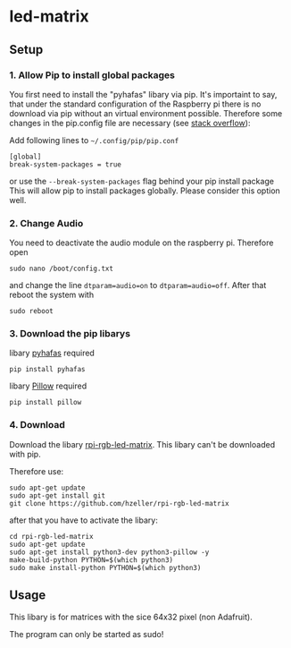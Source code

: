 # led-matrix

## Setup
### 1. Allow Pip to install global packages
You first need to install the "pyhafas" libary via pip. It's importaint to say, that under the standard configuration of the Raspberry pi there is no download via pip without an virtual environment possible. Therefore some changes in the pip.config file are necessary (see [stack overflow](https://stackoverflow.com/questions/75608323/how-do-i-solve-error-externally-managed-environment-every-time-i-use-pip-3)):

Add following lines to ```~/.config/pip/pip.conf```

```
[global]
break-system-packages = true
```
or use the ```--break-system-packages``` flag behind your pip install package
This will allow pip to install packages globally. 
Please consider this option well.


### 2. Change Audio
You need to deactivate the audio module on the raspberry pi. 
Therefore open
```
sudo nano /boot/config.txt
```
and change the line ```dtparam=audio=on``` to ```dtparam=audio=off```.
After that reboot the system with
```
sudo reboot
```

### 3. Download the pip libarys
libary [pyhafas](https://github.com/FahrplanDatenGarten/pyhafas) required
```
pip install pyhafas
```
libary [Pillow](https://github.com/python-pillow/Pillow/) required
```
pip install pillow
```
### 4. Download
Download the libary [rpi-rgb-led-matrix](https://github.com/hzeller/rpi-rgb-led-matrix/tree/master).
This libary can't be downloaded with pip. 

Therefore use:
```
sudo apt-get update
sudo apt-get install git
git clone https://github.com/hzeller/rpi-rgb-led-matrix
```
after that you have to activate the libary:
```
cd rpi-rgb-led-matrix
sudo apt-get update
sudo apt-get install python3-dev python3-pillow -y
make-build-python PYTHON=$(which python3)
sudo make install-python PYTHON=$(which python3)
```
## Usage
This libary is for matrices with the sice 64x32 pixel (non Adafruit).

The program can only be started as sudo!

